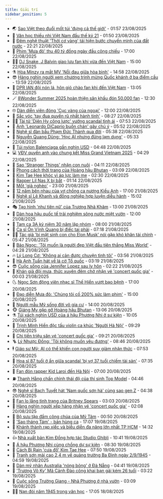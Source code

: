 ```yaml
---
title: Giải trí
sidebar_position: 5
---
```


<!-- vnexpress-giai-tri:START -->
- 🌏 [Sao Việt theo đuổi mốt túi &#39;đựng cả thế giới&#39;](https://vnexpress.net/sao-viet-theo-duoi-mot-tui-dung-ca-the-gioi-4930126.html) - 01:57 23/08/2025
- 💫 [Văn học thiếu nhi Việt Nam đầu thế kỷ 21](https://vnexpress.net/van-hoc-thieu-nhi-viet-nam-dau-the-ky-21-4930134.html) - 01:50 23/08/2025
- 🌮 [Đêm nghệ thuật &#39;Thời cơ vàng&#39; tái hiện bước chuyển mình của đất nước](https://vnexpress.net/dem-nghe-thuat-thoi-co-vang-tai-hien-buoc-chuyen-minh-cua-dat-nuoc-4930471.html) - 22:21 22/08/2025
- 🧠 [Phim &#39;Mưa đỏ&#39; thu 40 tỷ đồng ngày đầu công chiếu](https://vnexpress.net/phim-mua-do-thu-40-ty-dong-ngay-dau-cong-chieu-4930455.html) - 17:00 22/08/2025
- 👨‍🏫 [DJ Snake, J Balvin giao lưu fan khi vừa đến Việt Nam](https://vnexpress.net/dj-snake-j-balvin-giao-luu-fan-khi-vua-den-viet-nam-4930446.html) - 15:00 22/08/2025
- ⚗️ [Hòa Minzy ra mắt MV &#39;Nỗi đau giữa hòa bình&#39;](https://vnexpress.net/hoa-minzy-ra-mat-mv-noi-dau-giua-hoa-binh-4930251.html) - 14:58 22/08/2025
- 😎 [Hàng nghìn người xem chương trình mừng Quốc khánh ở ba điểm cầu](https://vnexpress.net/hang-nghin-nguoi-xem-chuong-trinh-mung-quoc-khanh-o-ba-diem-cau-4930420.html) - 13:59 22/08/2025
- 🫣 [DPR IAN đội nón lá, hôn gió chào fan khi đến Việt Nam](https://vnexpress.net/dpr-ian-doi-non-la-hon-gio-chao-fan-khi-den-viet-nam-4930404.html) - 13:05 22/08/2025
- 🪄 [8Wonder Summer 2025 hoàn thiện sân khấu đón 50.000 fan](https://vnexpress.net/8wonder-summer-2025-hoan-thien-san-khau-don-50-000-fan-4930405.html) - 12:30 22/08/2025
- 🤓 [Dàn diễn viên đóng &#39;Cục vàng của ngoại&#39;](https://vnexpress.net/dan-dien-vien-dong-cuc-vang-cua-ngoai-4929909.html) - 12:00 22/08/2025
- 🫶 [Sắc vóc &#39;tay đua quyến rũ nhất hành tinh&#39;](https://vnexpress.net/sac-voc-tay-dua-quyen-ru-nhat-hanh-tinh-4927564.html) - 08:27 22/08/2025
- 🧑‍🏫 [Tài tử &#39;Diên Hy công lược&#39; vướng scandal tình ái](https://vnexpress.net/tai-tu-dien-hy-cong-luoc-vuong-scandal-tinh-ai-4930185.html) - 07:53 22/08/2025
- 🦄 [Ảnh &#39;Leonardo DiCaprio buồn chán&#39; gây chú ý](https://vnexpress.net/anh-leonardo-dicaprio-buon-chan-gay-chu-y-4930167.html) - 05:52 22/08/2025
- 💫 [Nghệ sĩ đàn bầu Phạm Đức Thành qua đời](https://vnexpress.net/nghe-si-dan-bau-pham-duc-thanh-qua-doi-4930194.html) - 05:38 22/08/2025
- 🎊 [Nguyễn Quang Dũng: &#39;Học AI nhưng đừng lạm dụng&#39;](https://vnexpress.net/nguyen-quang-dung-hoc-ai-nhung-dung-lam-dung-4930124.html) - 05:33 22/08/2025
- 👹 [Túi nylon Balenciaga gần nghìn USD](https://vnexpress.net/tui-nylon-balenciaga-gan-nghin-usd-4930139.html) - 04:48 22/08/2025
- 💻 [VĐV quyền anh vào chung kết Miss Grand Vietnam 2025](https://vnexpress.net/vdv-quyen-anh-vao-chung-ket-miss-grand-vietnam-2025-4930085.html) - 04:29 22/08/2025
- 🤡 [Sao &#39;Stranger Things&#39; nhận con nuôi](https://vnexpress.net/sao-stranger-things-nhan-con-nuoi-4930054.html) - 04:11 22/08/2025
- 🥰 [Phong cách thời trang của Hoàng hậu Bhutan](https://vnexpress.net/phong-cach-thoi-trang-cua-hoang-hau-bhutan-4929699.html) - 03:09 22/08/2025
- 🚀 [Kim Tae Hee khóc vì áp lực làm mẹ](https://vnexpress.net/kim-tae-hee-khoc-vi-ap-luc-lam-me-4930076.html) - 02:30 22/08/2025
- 📝 [Rapper Lil Nas X bị bắt](https://vnexpress.net/rapper-lil-nas-x-bi-bat-4930034.html) - 01:14 22/08/2025
- 🐲 [Mốt &#39;giả nghèo&#39;](https://vnexpress.net/mot-gia-ngheo-4928428.html) - 23:00 21/08/2025
- 🎃 [12 năm bên nhau của vợ chồng ca nương Kiều Anh](https://vnexpress.net/12-nam-ben-nhau-cua-vo-chong-ca-nuong-kieu-anh-4926886.html) - 17:00 21/08/2025
- 🤠 [Nghệ sĩ Lê Khanh và đồng nghiệp hợp luyện diễu hành](https://vnexpress.net/nghe-si-le-khanh-va-dong-nghiep-hop-luyen-dieu-hanh-4929964.html) - 15:02 21/08/2025
- 🎭 [Tạo hình &#39;như tiên nữ&#39; của Trương Nhã Khâm](https://vnexpress.net/tao-hinh-nhu-tien-nu-cua-truong-nha-kham-4929816.html) - 13:00 21/08/2025
- 🧰 [Dàn hoa hậu quốc tế trải nghiệm sông nước miệt vườn](https://vnexpress.net/dan-hoa-hau-quoc-te-trai-nghiem-song-nuoc-miet-vuon-4929803.html) - 12:00 21/08/2025
- 🦍 [Tam ca 3A kỷ niệm 30 năm lập nhóm](https://vnexpress.net/tam-ca-3a-ky-niem-30-nam-lap-nhom-4929630.html) - 08:00 21/08/2025
- 🌝 [Ca sĩ Ôn Vĩnh Quang bị điếc tai phải](https://vnexpress.net/ca-si-on-vinh-quang-bi-diec-tai-phai-4927845.html) - 07:18 21/08/2025
- 🧑‍💻 [Tác giả &#39;bí mật sinh con cho Elon Musk&#39; nói gặp khó khăn tài chính](https://vnexpress.net/tac-gia-bi-mat-sinh-con-cho-elon-musk-noi-gap-kho-khan-tai-chinh-4929583.html) - 05:47 21/08/2025
- 🥸 [Bảo Ngọc: &#39;Tôi muốn là người đẹp Việt đầu tiên thắng Miss World&#39;](https://vnexpress.net/bao-ngoc-toi-muon-la-nguoi-dep-viet-dau-tien-thang-miss-world-4927025.html) - 04:28 21/08/2025
- 🔥 [Lý Long Cơ: &#39;Không ai cản được chuyện tình tôi&#39;](https://vnexpress.net/ly-long-co-khong-ai-can-duoc-chuyen-tinh-toi-4929665.html) - 03:56 21/08/2025
- 🐎 [Hà Anh Tuấn hát về lá cờ Tổ quốc](https://vnexpress.net/ha-anh-tuan-hat-ve-la-co-to-quoc-4929214.html) - 03:19 21/08/2025
- 😎 [Cuộc sống của Jennifer Lopez sau ly hôn](https://vnexpress.net/cuoc-song-cua-jennifer-lopez-sau-ly-hon-4928924.html) - 02:22 21/08/2025
- 🦄 [Khán giả đội mưa, thức xuyên đêm chờ nhận vé &#39;concert quốc gia&#39;](https://vnexpress.net/khan-gia-doi-mua-thuc-xuyen-dem-cho-nhan-ve-concert-quoc-gia-4929553.html) - 00:03 21/08/2025
- 🌜 [Ngọc Sơn động viên nhạc sĩ Thế Hiển vượt bạo bệnh](https://vnexpress.net/ngoc-son-dong-vien-nhac-si-the-hien-vuot-bao-benh-4929528.html) - 17:00 20/08/2025
- 🚦 [Đạo diễn Mưa đỏ: &#39;Chúng tôi cố 200% sức làm phim&#39;](https://vnexpress.net/dao-dien-mua-do-chung-toi-co-200-suc-lam-phim-4929488.html) - 15:00 20/08/2025
- 🧐 [Người mẫu Mỹ sống đời vô gia cư](https://vnexpress.net/nguoi-mau-my-song-doi-vo-gia-cu-4929285.html) - 14:00 20/08/2025
- 🐵 [Giáng My gặp gỡ Hoàng hậu Bhutan](https://vnexpress.net/giang-my-gap-go-hoang-hau-bhutan-4929404.html) - 13:06 20/08/2025
- ⚗️ [Túi xách nghìn USD của á hậu Phương Nhi ở sự kiện](https://vnexpress.net/tui-xach-nghin-usd-cua-a-hau-phuong-nhi-o-su-kien-4929453.html) - 10:05 20/08/2025
- 👺 [Trịnh Minh Hiền độc tấu violin ca khúc &#39;Người Hà Nội&#39;](https://vnexpress.net/trinh-minh-hien-doc-tau-violin-ca-khuc-nguoi-ha-noi-4929198.html) - 09:29 20/08/2025
- 🌊 [Chi tiền triệu săn vé &#39;concert quốc gia&#39;](https://vnexpress.net/chi-tien-trieu-san-ve-concert-quoc-gia-4929001.html) - 09:21 20/08/2025
- 🪜 [Lý Nhược Đồng: &#39;Tôi không muốn yêu đương&#39;](https://vnexpress.net/ly-nhuoc-dong-toi-khong-muon-yeu-duong-4929241.html) - 08:46 20/08/2025
- 🕴 [Giáo sư Mỹ: AI có thể khiến con người suy giảm nhận thức](https://vnexpress.net/giao-su-my-ai-co-the-khien-con-nguoi-suy-giam-nhan-thuc-4928104.html) - 07:53 20/08/2025
- 💃 [Họa sĩ 87 tuổi ở ẩn giữa scandal &#39;bị vợ 37 tuổi chiếm tài sản&#39;](https://vnexpress.net/hoa-si-87-tuoi-o-an-giua-scandal-bi-vo-37-tuoi-chiem-tai-san-4929283.html) - 07:35 20/08/2025
- 🦄 [Fan đón rapper Kid Laroi đến Hà Nội](https://vnexpress.net/fan-don-rapper-kid-laroi-den-ha-noi-4929302.html) - 07:00 20/08/2025
- ⛽️ [Thanh Hằng chấn chỉnh thái độ của thí sinh Top Model](https://vnexpress.net/thanh-hang-chan-chinh-thai-do-cua-thi-sinh-top-model-4928961.html) - 04:46 20/08/2025
- 😎 [Nghệ sĩ Bạch Tuyết hát &#39;Nam quốc sơn hà&#39; cùng sao gen Z](https://vnexpress.net/nghe-si-bach-tuyet-hat-nam-quoc-son-ha-cung-sao-gen-z-4929064.html) - 04:38 20/08/2025
- 🌊 [Fan lo lắng tình trạng của Britney Spears](https://vnexpress.net/fan-lo-lang-tinh-trang-cua-britney-spears-4929095.html) - 03:03 20/08/2025
- 🐲 [Hàng nghìn người xếp hàng nhận vé &#39;concert quốc gia&#39;](https://vnexpress.net/hang-nghin-nguoi-xep-hang-nhan-ve-concert-quoc-gia-4929116.html) - 02:08 20/08/2025
- 💂 [Bộ sưu tập đầm công chúa của Mỹ Tâm](https://vnexpress.net/bo-suu-tap-dam-cong-chua-cua-my-tam-4928873.html) - 00:50 20/08/2025
- 🙉 [&#39;Sao tháng Tám&#39; - bản hùng ca](https://vnexpress.net/sao-thang-tam-ban-hung-ca-4927665.html) - 17:07 19/08/2025
- 💪 [Khánh thành rạp xiếc và biểu diễn đa năng lớn nhất TP HCM](https://vnexpress.net/khanh-thanh-rap-xiec-va-bieu-dien-da-nang-lon-nhat-tp-hcm-4928989.html) - 14:32 19/08/2025
- 👍 [Nhà xuất bản Kim Đồng hợp tác Studio Ghibli](https://vnexpress.net/nha-xuat-ban-kim-dong-hop-tac-studio-ghibli-4928891.html) - 10:41 19/08/2025
- 💪 [Á hậu Phương Nhi cùng chồng dự sự kiện](https://vnexpress.net/a-hau-phuong-nhi-cung-chong-du-su-kien-4928838.html) - 08:30 19/08/2025
- 💄 [Cách Bi Rain &#39;cưa đổ&#39; Kim Tae Hee](https://vnexpress.net/cach-bi-rain-cua-do-kim-tae-hee-4928778.html) - 07:50 19/08/2025
- 🦩 [Tranh sơn mài cao 2,4 m về quảng trường Ba Đình ngày 2/9/1945](https://vnexpress.net/tranh-son-mai-cao-2-4-m-ve-quang-truong-ba-dinh-ngay-2-9-1945-4928217.html) - 04:59 19/08/2025
- 🥸 [Dàn mỹ nhân Australia &#39;nóng bỏng&#39; ở Đà Nẵng](https://vnexpress.net/dan-my-nhan-australia-nong-bong-o-da-nang-4928702.html) - 04:41 19/08/2025
- 🧰 [&#39;Trương Vô Kỵ&#39; Mã Cảnh Đào công khai bạn gái kém 26 tuổi](https://vnexpress.net/truong-vo-ky-ma-canh-dao-cong-khai-ban-gai-kem-26-tuoi-4928674.html) - 03:22 19/08/2025
- 💼 [Cuộc sống Trường Giang - Nhã Phương ở nhà vườn](https://vnexpress.net/cuoc-song-truong-giang-nha-phuong-o-nha-vuon-4928475.html) - 03:09 19/08/2025
- 🧑‍💻 [Nạn đói năm 1945 trong văn học](https://vnexpress.net/nan-doi-nam-1945-trong-van-hoc-4928402.html) - 17:05 18/08/2025<!-- vnexpress-giai-tri:END -->
